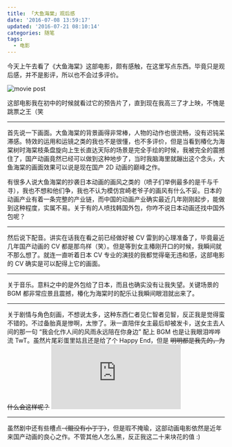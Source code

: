 ```yaml
---
title: 「大鱼海棠」观后感
date: '2016-07-08 13:59:17'
updated: '2016-07-21 08:10:14'
categories: 随笔
tags:
  - 电影
---
```


今天上午去看了《大鱼海棠》这部电影，颇有感触，在这里写点东西。毕竟只是观后感，并不是影评，所以也不会过多评价。

![movie post](https://ooo.0o0.ooo/2016/07/20/5790145051c40.jpg)

这部电影我在初中的时候就看过它的预告片了，直到现在我高三了才上映，不愧是跳票之王（笑

<!--more-->
----------------

首先说一下画面。大鱼海棠的背景画得非常棒，人物的动作也很流畅，没有迟钝呆滞感。特效的运用和运镜之类的我也不是很懂，也不多评价，但是当看到椿化为海棠树时海棠枝条盘旋向上生长直达天际的场景是完全手绘的时候，我被完全的震撼住了，国产动画竟然已经可以做到这种地步了，当时我脑海里就蹦出这个念头，大鱼海棠的画面效果可以说是现在国产 2D 动画的巅峰之作。

有很多人说大鱼海棠的抄袭日本动画的画风之类的（喷子们举例最多的是千与千寻），我也不想和他们争，我也不认为模仿宫崎老爷子的画风有什么不妥。日本的动画产业有着一条完整的产业链，而中国的动画产业确实最近几年刚刚起步，能做到这种程度，实属不易。关于有的人喷找韩国外包，你咋不说日本动画还找中国外包呢？

----------------

然后说下配音。讲实在话我在看之前已经做好被 CV 雷到的心理准备了，毕竟最近几年国产动画的 CV 都是那鸟样（笑）。但是等到女主椿刚开口的时候，我瞬间就不那么想了。就连一直听着日本 CV 专业的演技的我都觉得毫无违和感，这部电影的 CV 确实是可以配得上它的画面。

----------------

关于音乐。意料之中的是外包给了日本，而且也确实没有让我失望。关键场景的 BGM 都非常应景且震撼，椿化为海棠时的配乐让我瞬间眼泪就出来了。

----------------

关于剧情与角色刻画，不想说太多，这种东西仁者见仁智者见智，反正我是觉得蛮不错的。不过备胎真是惨啊，太惨了。湫一直陪伴女主最后却被发卡，送女主去人间的那一句 “我会化作人间的风雨永远陪在你身边” 配上 BGM 也是让我眼泪哗哗流 TwT。虽然片尾彩蛋里姑且还是给了个 Happy End，但是 ~~明明都是我先的，为什么会这样呢？~~ ![emotion doge](https://img.prinzeugen.net/image.php?di=56FY)

----------------

虽然剧中还有些槽点~~（鲲没有小丁丁）~~，但是瑕不掩瑜，这部动画电影依然是近年来国产动画的良心之作。不管其他人怎么黑，反正我这二十来块花的值 :)
